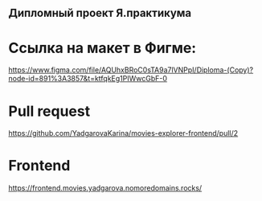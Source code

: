 ## Дипломный проект Я.практикума

# Ссылка на макет в Фигме: 
https://www.figma.com/file/AQUhxBRoC0sTA9a7lVNPpI/Diploma-(Copy)?node-id=891%3A3857&t=ktfqkEg1PIWwcGbF-0

# Pull request
https://github.com/YadgarovaKarina/movies-explorer-frontend/pull/2

# Frontend
https://frontend.movies.yadgarova.nomoredomains.rocks/
